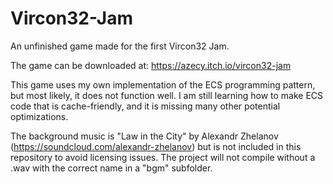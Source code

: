 # Vircon32-Jam
An unfinished game made for the first Vircon32 Jam.

The game can be downloaded at: https://azecy.itch.io/vircon32-jam

This game uses my own implementation of the ECS programming pattern, but most likely, it does not function well. I am still learning how to make ECS code that is cache-friendly, and it is missing many other potential optimizations.

The background music is "Law in the City" by Alexandr Zhelanov (https://soundcloud.com/alexandr-zhelanov) but is not included in this repository to avoid licensing issues. The project will not compile without a .wav with the correct name in a "bgm" subfolder.
